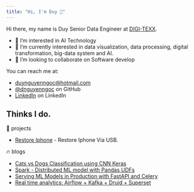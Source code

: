 ```yaml
---
title: "Hi, I'm Duy 👋"
---
```


Hi there, my name is Duy Senior Data Engineer at [DIGI-TEXX](https://digi-texx.com/).

- 👀 I’m interested in AI Technology
- 🌱 I’m currently interested in data visualization, data processing, digital transformation, big-data system and AI.
- 💞️ I’m looking to collaborate on Software develop

You can reach me at:

- [duynguyenngoc@hotmail.com](mailto:duynguyenngoc@hotmail.com)
- [@dnguyenngoc](https://github.com/dnguyenngoc/) on GitHub
- [LinkedIn](https://www.linkedin.com/in/dnguyenngoc/) on LinkedIn

## Thinks I do.

:rice: projects

- [Restore Iphone](https://github.com/dnguyenngoc/envios) - Restore Iphone Via USB.

:fire: blogs

- [Cats vs Dogs Classification using CNN Keras](https://viblo.asia/p/cats-vs-dogs-classification-using-cnn-keras-1Je5EAx15nL)
- [Spark - Distributed ML model with Pandas UDFs](https://viblo.asia/p/spark-distributed-ml-model-with-pandas-udfs-maGK7rWe5j2)
- [Serving ML Models in Production with FastAPI and Celery](https://viblo.asia/p/serving-ml-models-in-production-with-fastapi-and-celery-924lJROmlPM)
- [Real time analytics: Airflow + Kafka + Druid + Superset](https://viblo.asia/p/real-time-analytics-airflow-kafka-druid-superset-1Je5EAYj5nL)
